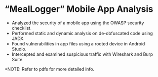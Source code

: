 # “MealLogger” Mobile App Analysis 


- Analyzed the security of a mobile app using the OWASP security checklist.
- Performed static and dynamic analysis on de-obfuscated code using JADX.
- Found vulnerabilities in app files using a rooted device in Android Studio.
- Intercepted and examined suspicious traffic with Wireshark and Burp Suite.



*NOTE: Refer to pdfs for more detailed info.
